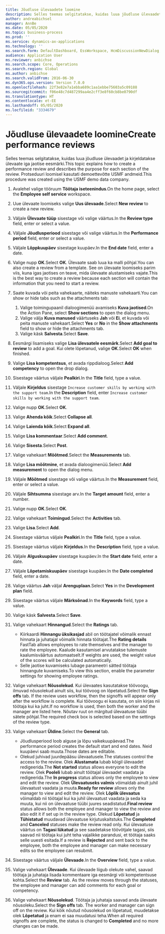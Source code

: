 ```yaml
---
title: Jõudluse ülevaadete loomine
description: Selles teemas selgitatakse, kuidas luua jõudluse ülevaadet ja kirjeldatakse ülevaate iga jaotise eesmärki.
author: andreabichsel
manager: AnnBe
ms.date: 05/05/2020
ms.topic: business-process
ms.prod: ''
ms.service: dynamics-ax-applications
ms.technology: ''
ms.search.form: DefaultDashboard, EssWorkspace, HcmDiscussionNewDialog, HcmDiscussion, HcmDiscussionChangeSettings, HcmDiscussionAddGoalDialog, HcmTopicCreate, HcmMeasurementDetailDialog, HcmPerfJournalAdd
audience: Application User
ms.reviewer: anbichse
ms.search.scope: Core, Operations
ms.search.region: Global
ms.author: anbichse
ms.search.validFrom: 2016-06-30
ms.dyn365.ops.version: Version 7.0.0
ms.openlocfilehash: 22f3e82e7a1ebba689c1aa1ebbe75603a5c09188
ms.sourcegitcommit: f06e48c7d487299aa4e2cff3e8f60cb8be0790df
ms.translationtype: HT
ms.contentlocale: et-EE
ms.lasthandoff: 05/05/2020
ms.locfileid: "3334679"
---
```

# <a name="create-performance-reviews"></a><span data-ttu-id="16138-103">Jõudluse ülevaadete loomine</span><span class="sxs-lookup"><span data-stu-id="16138-103">Create performance reviews</span></span>


<span data-ttu-id="16138-104">Selles teemas selgitatakse, kuidas luua jõudluse ülevaadet ja kirjeldatakse ülevaate iga jaotise eesmärki.</span><span class="sxs-lookup"><span data-stu-id="16138-104">This topic explains how to create a performance review and describes the purpose for each section of the review.</span></span> <span data-ttu-id="16138-105">Protseduuri loomisel kasutati demoettevõtte USMF andmeid.</span><span class="sxs-lookup"><span data-stu-id="16138-105">This procedure was created using the USMF demo data company.</span></span>

1. <span data-ttu-id="16138-106">Avalehel valige tööruum **Töötaja iseteenindus**.</span><span class="sxs-lookup"><span data-stu-id="16138-106">On the home page, select the **Employee self service** workspace.</span></span>
2. <span data-ttu-id="16138-107">Uue ülevaate loomiseks valige **Uus ülevaade**.</span><span class="sxs-lookup"><span data-stu-id="16138-107">Select **New review** to create a new review.</span></span>
3. <span data-ttu-id="16138-108">Väljale **Ülevaate tüüp** sisestage või valige väärtus.</span><span class="sxs-lookup"><span data-stu-id="16138-108">In the **Review type** field, enter or select a value.</span></span>
4. <span data-ttu-id="16138-109">Väljale **Jõudlusperiood** sisestage või valige väärtus.</span><span class="sxs-lookup"><span data-stu-id="16138-109">In the **Performance period** field, enter or select a value.</span></span>
5. <span data-ttu-id="16138-110">Väljale **Lõppkuupäev** sisestage kuupäev.</span><span class="sxs-lookup"><span data-stu-id="16138-110">In the **End date** field, enter a date.</span></span>
6. <span data-ttu-id="16138-111">Valige nupp **OK**.</span><span class="sxs-lookup"><span data-stu-id="16138-111">Select **OK**.</span></span> <span data-ttu-id="16138-112">Ülevaate saab luua ka malli põhjal.</span><span class="sxs-lookup"><span data-stu-id="16138-112">You can also create a review from a template.</span></span> <span data-ttu-id="16138-113">See on ülevaate loomiseks parim viis, kuna igas jaotises on teave, mida ülevaate alustamiseks vajate.</span><span class="sxs-lookup"><span data-stu-id="16138-113">This is the best way to create a review because each section will contain the information that you need to start a review.</span></span>  
7. <span data-ttu-id="16138-114">Saate kuvada või peita vahekaarte, näiteks manuste vahekaarti.</span><span class="sxs-lookup"><span data-stu-id="16138-114">You can show or hide tabs such as the attachments tab:</span></span>

    1. <span data-ttu-id="16138-115">Valige toimingupaanil dialoogimenüü avamiseks **Kuva jaotised**.</span><span class="sxs-lookup"><span data-stu-id="16138-115">On the Action Pane, select **Show sections** to open the dialog menu.</span></span>
    1. <span data-ttu-id="16138-116">Valige välja **Kuva manused** väärtuseks **Jah** või **Ei**, et kuvada või peita manuste vahekaart.</span><span class="sxs-lookup"><span data-stu-id="16138-116">Select **Yes** or **No** in the **Show attachments** field to show or hide the attachments tab.</span></span>
    1. <span data-ttu-id="16138-117">Valige käsk **Salvesta**.</span><span class="sxs-lookup"><span data-stu-id="16138-117">Select **Save**.</span></span>

8. <span data-ttu-id="16138-118">Eesmärgi lisamiseks valige **Lisa ülevaatele eesmärk**.</span><span class="sxs-lookup"><span data-stu-id="16138-118">Select **Add goal to review** to add a goal.</span></span> <span data-ttu-id="16138-119">Kui olete lõpetanud, valige **OK**.</span><span class="sxs-lookup"><span data-stu-id="16138-119">Select **OK** when finished.</span></span>
9. <span data-ttu-id="16138-120">Valige **Lisa kompetentsus**, et avada rippdialoog.</span><span class="sxs-lookup"><span data-stu-id="16138-120">Select **Add competency** to open the drop dialog.</span></span>
10. <span data-ttu-id="16138-121">Sisestage väärtus väljale **Pealkiri**.</span><span class="sxs-lookup"><span data-stu-id="16138-121">In the **Title** field, type a value.</span></span>
11. <span data-ttu-id="16138-122">Väljale **Kirjeldus** sisestage `Increase customer skills by working with the support team`.</span><span class="sxs-lookup"><span data-stu-id="16138-122">In the **Description** field, enter `Increase customer skills by working with the support team`.</span></span>
12. <span data-ttu-id="16138-123">Valige nupp **OK**.</span><span class="sxs-lookup"><span data-stu-id="16138-123">Select **OK**.</span></span>
13. <span data-ttu-id="16138-124">Valige **Ahenda kõik**.</span><span class="sxs-lookup"><span data-stu-id="16138-124">Select **Collapse all**.</span></span>
14. <span data-ttu-id="16138-125">Valige **Laienda kõik**.</span><span class="sxs-lookup"><span data-stu-id="16138-125">Select **Expand all**.</span></span>
15. <span data-ttu-id="16138-126">Valige **Lisa kommentaar**.</span><span class="sxs-lookup"><span data-stu-id="16138-126">Select **Add comment**.</span></span>
16. <span data-ttu-id="16138-127">Valige **Sisesta**.</span><span class="sxs-lookup"><span data-stu-id="16138-127">Select **Post**.</span></span>
17. <span data-ttu-id="16138-128">Valige vahekaart **Mõõtmed**.</span><span class="sxs-lookup"><span data-stu-id="16138-128">Select the **Measurements** tab.</span></span>
18. <span data-ttu-id="16138-129">Valige **Lisa mõõtmine**, et avada dialoogimenüü.</span><span class="sxs-lookup"><span data-stu-id="16138-129">Select **Add measurement** to open the dialog menu.</span></span>
19. <span data-ttu-id="16138-130">Väljale **Mõõtmed** sisestage või valige väärtus.</span><span class="sxs-lookup"><span data-stu-id="16138-130">In the **Measurement** field, enter or select a value.</span></span>
26. <span data-ttu-id="16138-131">Väljale **Sihtsumma** sisestage arv.</span><span class="sxs-lookup"><span data-stu-id="16138-131">In the **Target amount** field, enter a number.</span></span>
20. <span data-ttu-id="16138-132">Valige nupp **OK**.</span><span class="sxs-lookup"><span data-stu-id="16138-132">Select **OK**.</span></span>
21. <span data-ttu-id="16138-133">Valige vahekaart **Toimingud**.</span><span class="sxs-lookup"><span data-stu-id="16138-133">Select the **Activities** tab.</span></span>
22. <span data-ttu-id="16138-134">Valige **Lisa**.</span><span class="sxs-lookup"><span data-stu-id="16138-134">Select **Add**.</span></span>
23. <span data-ttu-id="16138-135">Sisestage väärtus väljale **Pealkiri**.</span><span class="sxs-lookup"><span data-stu-id="16138-135">In the **Title** field, type a value.</span></span>
24. <span data-ttu-id="16138-136">Sisestage väärtus väljale **Kirjeldus**.</span><span class="sxs-lookup"><span data-stu-id="16138-136">In the **Description** field, type a value.</span></span>
25. <span data-ttu-id="16138-137">Väljale **Alguskuupäev** sisestage kuupäev.</span><span class="sxs-lookup"><span data-stu-id="16138-137">In the **Start date** field, enter a date.</span></span>
26. <span data-ttu-id="16138-138">Väljale **Lõpetamiskuupäev** sisestage kuupäev.</span><span class="sxs-lookup"><span data-stu-id="16138-138">In the **Date completed** field, enter a date.</span></span>
27. <span data-ttu-id="16138-139">Valige väärtus **Jah** väljal **Arenguplaan**.</span><span class="sxs-lookup"><span data-stu-id="16138-139">Select **Yes** in the **Development plan** field.</span></span>
28. <span data-ttu-id="16138-140">Sisestage väärtus väljale **Märksõnad**.</span><span class="sxs-lookup"><span data-stu-id="16138-140">In the **Keywords** field, type a value.</span></span>
29. <span data-ttu-id="16138-141">Valige käsk **Salvesta**.</span><span class="sxs-lookup"><span data-stu-id="16138-141">Select **Save**.</span></span>
30. <span data-ttu-id="16138-142">Valige vahekaart **Hinnangud**.</span><span class="sxs-lookup"><span data-stu-id="16138-142">Select the **Ratings** tab.</span></span>  

    - <span data-ttu-id="16138-143">Kiirkaardi **Hinnangu üksikasjad** abil on töötajatel võimalik ennast hinnata ja juhatajal võimalik hinnata töötajat.</span><span class="sxs-lookup"><span data-stu-id="16138-143">The **Rating details** FastTab allows employees to rate themselves and the manager to rate the employee.</span></span> <span data-ttu-id="16138-144">Kaalude kasutamisel arvutatakse tulemuste kaalumisväärtus automaatselt.</span><span class="sxs-lookup"><span data-stu-id="16138-144">If weights are used, the weight value of the scores will be calculated automatically.</span></span>  
    - <span data-ttu-id="16138-145">Selle jaotise kuvamiseks lubage parameetri sätted töötaja hinnangute kuvamiseks.</span><span class="sxs-lookup"><span data-stu-id="16138-145">To view this section, enable the parameter settings for showing employee ratings.</span></span>  

31. <span data-ttu-id="16138-146">Valige vahekaart **Nõusolekud**. Kui ülevaates kasutatakse töövoogu, ilmuvad nõusolekud ainult siis, kui töövoog on lõpetatud.</span><span class="sxs-lookup"><span data-stu-id="16138-146">Select the **Sign offs** tab. If the review uses workflow, then the signoffs will appear only after the workflow is complete.</span></span> <span data-ttu-id="16138-147">Kui töövoogu ei kasutata, on siin kirjas nii töötaja kui ka juht.</span><span class="sxs-lookup"><span data-stu-id="16138-147">If no workflow is used, then both the worker and the manager are listed here.</span></span> <span data-ttu-id="16138-148">Nõutav ruut on märgitud ülevaatuse tüübi sätete põhjal.</span><span class="sxs-lookup"><span data-stu-id="16138-148">The required check box is selected based on the settings of the review type.</span></span>  
32. <span data-ttu-id="16138-149">Valige vahekaart **Üldine**.</span><span class="sxs-lookup"><span data-stu-id="16138-149">Select the **General** tab.</span></span>

    - <span data-ttu-id="16138-150">Jõudlusperiood loob alguse ja lõpu vaikekuupäevad.</span><span class="sxs-lookup"><span data-stu-id="16138-150">The performance period creates the default start and end dates.</span></span> <span data-ttu-id="16138-151">Neid kuupäevi saab muuta.</span><span class="sxs-lookup"><span data-stu-id="16138-151">Those dates are editable.</span></span>  
    - <span data-ttu-id="16138-152">Olekud juhivad juurdepääsu ülevaatusele.</span><span class="sxs-lookup"><span data-stu-id="16138-152">The statuses control the access to the review.</span></span> <span data-ttu-id="16138-153">Olek **Alustamata** lubab kõigil ülevaadet redigeerida.</span><span class="sxs-lookup"><span data-stu-id="16138-153">The **Not started** status allows everyone to edit the review.</span></span> <span data-ttu-id="16138-154">Olek **Pooleli** lubab ainult töötajal ülevaadet vaadata ja redigeerida.</span><span class="sxs-lookup"><span data-stu-id="16138-154">The **In progress** status allows only the employee to view and edit the review.</span></span> <span data-ttu-id="16138-155">Olek **Ülevaatuseks valmis** võimaldab ainult juhil ülevaatust vaadata ja muuta.</span><span class="sxs-lookup"><span data-stu-id="16138-155">**Ready for review** allows only the manager to view and edit the review.</span></span> <span data-ttu-id="16138-156">Olek **Lõplik ülevaatus** võimaldab nii töötajal kui ka juhil ülevaatust vaadata ja seda ka muuta, kui nii on ülevaatuse tüübi juures seadistatud.</span><span class="sxs-lookup"><span data-stu-id="16138-156">**Final review** status allows both the employee and manager to view the review and also edit it if set up in the review type.</span></span> <span data-ttu-id="16138-157">Olekud **Lõpetatud** ja **Tühistatud** muudavad ülevaatuse kirjutuskaitstuks.</span><span class="sxs-lookup"><span data-stu-id="16138-157">The **Completed** and **Canceled** statuses make the review read only.</span></span> <span data-ttu-id="16138-158">Kui ülevaatuse väärtus on **Tagasi lükatud** ja see saadetakse töövõtjale tagasi, siis saavad nii töötaja kui juht teha vajalikke parandusi, et töötaja saaks selle uuesti esitada.</span><span class="sxs-lookup"><span data-stu-id="16138-158">If a review is **Rejected** and sent back to the employee, both the employee and manager can make necessary edits so the employee can resubmit.</span></span>

33. <span data-ttu-id="16138-159">Sisestage väärtus väljale **Ülevaade**.</span><span class="sxs-lookup"><span data-stu-id="16138-159">In the **Overview** field, type a value.</span></span>
34. <span data-ttu-id="16138-160">Valige vahekaart **Ülevaade**. Kui ülevaade liigub olekute vahel, saavad töötaja ja juhataja lisada kommentaare iga eesmärgi või kompetentsuse kohta.</span><span class="sxs-lookup"><span data-stu-id="16138-160">Select the **Review** tab. As the review moves through the statuses, the employee and manager can add comments for each goal or competency.</span></span>  
35. <span data-ttu-id="16138-161">Valige vahekaart **Nõusolekud**. Töötaja ja juhataja saavad anda ülevaate nõusoleku.</span><span class="sxs-lookup"><span data-stu-id="16138-161">Select the **Sign offs** tab. The worker and manager can sign off on the review.</span></span> <span data-ttu-id="16138-162">Kui kõik nõutud nõusolekud on lõpetatud, muudetakse olek **Lõpetatud** ja enam ei saa muudatusi teha.</span><span class="sxs-lookup"><span data-stu-id="16138-162">When all required signoffs are complete, the status is changed to **Completed** and no more changes can be made.</span></span>  

